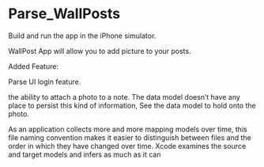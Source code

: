 # Parse_WallPosts

Build and run the app in the iPhone simulator. 

WallPost App will allow you to add picture to your posts.


Added Feature:

Parse UI login feature.

the ability to attach a photo to a note. The data model doesn’t have any place to persist this kind of information, See the data model to hold onto the photo.

As an application collects more and more mapping models over time, this file naming convention makes it easier to distinguish between files and the order in which they have changed over time. Xcode examines the source and target models and infers as much as it can

